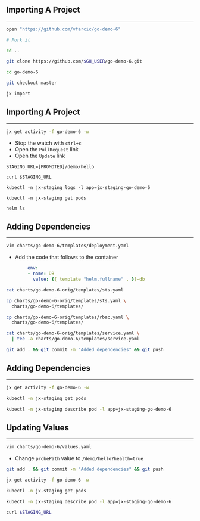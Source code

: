 ## Importing A Project

---

```bash
open "https://github.com/vfarcic/go-demo-6"

# Fork it

cd ..

git clone https://github.com/$GH_USER/go-demo-6.git

cd go-demo-6

git checkout master

jx import
```


## Importing A Project

---

```bash
jx get activity -f go-demo-6 -w
```

* Stop the watch with `ctrl+c`
* Open the `PullRequest` link
* Open the `Update` link

```
STAGING_URL=[PROMOTED]/demo/hello

curl $STAGING_URL

kubectl -n jx-staging logs -l app=jx-staging-go-demo-6

kubectl -n jx-staging get pods

helm ls
```


## Adding Dependencies

---

```bash
vim charts/go-demo-6/templates/deployment.yaml
```

* Add the code that follows to the container

```yaml
        env:
        - name: DB
          value: {{ template "helm.fullname" . }}-db
```

```bash
cat charts/go-demo-6-orig/templates/sts.yaml

cp charts/go-demo-6-orig/templates/sts.yaml \
  charts/go-demo-6/templates/

cp charts/go-demo-6-orig/templates/rbac.yaml \
  charts/go-demo-6/templates/

cat charts/go-demo-6-orig/templates/service.yaml \
  | tee -a charts/go-demo-6/templates/service.yaml

git add . && git commit -m "Added dependencies" && git push
```


## Adding Dependencies

---

```bash
jx get activity -f go-demo-6 -w

kubectl -n jx-staging get pods

kubectl -n jx-staging describe pod -l app=jx-staging-go-demo-6
```


## Updating Values

---

```bash
vim charts/go-demo-6/values.yaml
```

* Change `probePath` value to `/demo/hello?health=true`

```bash
git add . && git commit -m "Added dependencies" && git push

jx get activity -f go-demo-6 -w

kubectl -n jx-staging get pods

kubectl -n jx-staging describe pod -l app=jx-staging-go-demo-6

curl $STAGING_URL
```
